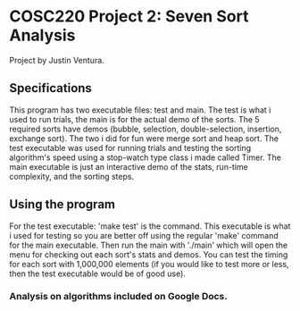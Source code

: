 # COSC220 Project 2: Seven Sort Analysis

Project by Justin Ventura.


## Specifications

This program has two executable files: test and main.  The test is what i used to run trials, the main is for the actual demo of the sorts.  The 5 required sorts have demos (bubble, selection, double-selection, insertion, exchange sort).  The two i did for fun were merge sort and heap sort.  The test executable was used for running trials and testing the sorting algorithm's speed using a stop-watch type class i made called Timer.  The main executable is just an interactive demo of the stats, run-time complexity, and the sorting steps.


## Using the program

For the test executable: 'make test' is the command.  This executable is what i used for testing so you are better off using the regular 'make' command for the main executable.  Then run the main with './main' which will open the menu for checking out each sort's stats and demos.  You can test the timing for each sort with 1,000,000 elements (if you would like to test more or less, then the test executable would be of good use).


### Analysis on algorithms included on Google Docs.
